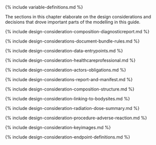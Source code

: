 {% include variable-definitions.md %}

The sections in this chapter elaborate on the design considerations and decisions that drove important parts of the modelling in this guide.

{% include design-consideration-composition-diagnosticreport.md %}

{% include design-considerations-document-bundle-rules.md %}

{% include design-consideration-data-entrypoints.md %}

{% include design-consideration-healthcareprofessional.md %}

{% include design-consideration-actors-obligations.md %}

{% include design-considerations-report-and-manifest.md %}

{% include design-consideration-composition-structure.md %}

{% include design-consideration-linking-to-bodysites.md %}

{% include design-consideration-radiation-dose-summary.md %}

{% include design-consideration-procedure-adverse-reaction.md %}

{% include design-consideration-keyimages.md %}

{% include design-consideration-endpoint-definitions.md %}

